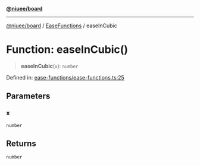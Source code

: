[**@niuee/board**](../../../README.md)

***

[@niuee/board](../../../globals.md) / [EaseFunctions](../README.md) / easeInCubic

# Function: easeInCubic()

> **easeInCubic**(`x`): `number`

Defined in: [ease-functions/ease-functions.ts:25](https://github.com/niuee/board/blob/e6c1edcccf6525a0cc9088782c7c4653e837f533/src/ease-functions/ease-functions.ts#L25)

## Parameters

### x

`number`

## Returns

`number`
